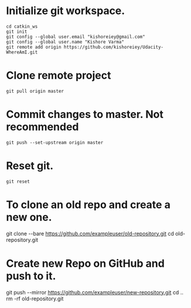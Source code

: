 # Initialize git workspace.
```
cd catkin_ws
git init
git config --global user.email "kishoreiey@gmail.com"
git config --global user.name "Kishore Varma"
git remote add origin https://github.com/kishoreiey/Udacity-WhereAmI.git
```

# Clone remote project
```
git pull origin master
```

# Commit changes to master. Not recommended
```
git push --set-upstream origin master
```

# Reset git.
```
git reset
```

# To clone an old repo and create a new one.
git clone --bare https://github.com/exampleuser/old-repository.git
cd old-repository.git
# Create new Repo on GitHub and push to it.
git push --mirror https://github.com/exampleuser/new-repository.git
cd ..
rm -rf old-repository.git
